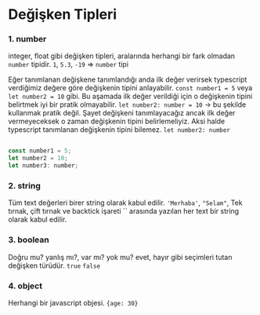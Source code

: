 # Değişken Tipleri 

### 1. number
integer, float gibi değişken tipleri, aralarında herhangi bir fark olmadan `number` tipidir.
`1`, `5.3`, `-19` => `number` tipi

Eğer tanımlanan değişkene tanımlandığı anda ilk değer verirsek typescript verdiğimiz değere göre değişkenin tipini anlayabilir. 
`const number1 = 5` veya `let number2 = 10` gibi. Bu aşamada ilk değer verildiği için o değişkenin tipini belirtmek iyi bir pratik olmayabilir.
`let number2: number = 10` -> bu şekilde kullanmak pratik değil.
Şayet değişkeni tanımlayacağız ancak ilk değer vermeyeceksek o zaman değişkenin tipini belirlemeliyiz. Aksi halde typescript
tanımlanan değişkenin tipini bilemez. `let number2: number`

```js

const number1 = 5;
let number2 = 10;
let number3: number;

```

### 2. string
Tüm text değerleri birer string olarak kabul edilir. 
`'Merhaba'`, `"Selam"`, Tek tırnak, çift tırnak ve backtick işareti `` arasında yazılan her text bir string olarak kabul edilir. 

### 3. boolean
Doğru mu? yanlış mı?, var mı? yok mu? evet, hayır gibi seçimleri tutan değişken türüdür.
`true` `false`

### 4. object
Herhangi bir javascript objesi. 
`{age: 30}`



